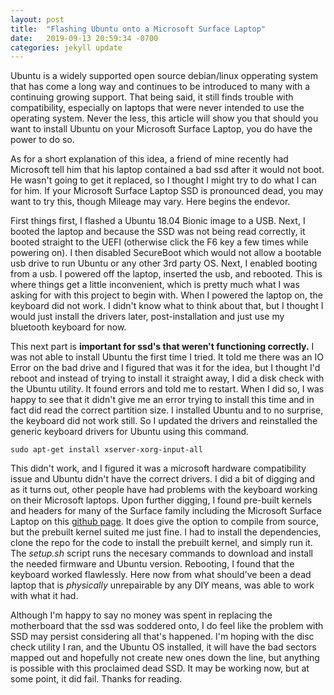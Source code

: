 ```yaml
---
layout: post
title:  "Flashing Ubuntu onto a Microsoft Surface Laptop"
date:   2019-09-13 20:59:34 -0700
categories: jekyll update
---
```

 
Ubuntu is a widely supported open source debian/linux opperating system that has come a long way and continues
to be introduced to many with a continuing growing support.  That being said, it still finds trouble with compatibility,
especially on laptops that were never intended to use the operating system.  Never the less, this article will show you
that should you want to install Ubuntu on your Microsoft Surface Laptop, you do have the power to do so.

As for a short explanation of this idea, a friend of mine recently had Microsoft tell him that his laptop contained a bad
ssd after it would not boot.  He wasn't going to get it replaced, so I thought I might try to do what I can for him.  If your 
Microsoft Surface Laptop SSD is pronounced dead, you may want to try this, though Mileage may vary.  Here begins the endevor.

First things first, I flashed a Ubuntu 18.04 Bionic image to a USB.  Next,  I booted the laptop and because the SSD was not being
read correctly, it booted straight to the UEFI (otherwise click the F6 key a few times while powering on).  I then disabled
SecureBoot which would not allow a bootable usb drive to run Ubuntu or any other 3rd party OS.  Next, I enabled booting from
a usb.  I powered off the laptop, inserted the usb, and rebooted.  This is where things get a little inconvenient, which is
pretty much what I was asking for with this project to begin with.  When I powered the laptop on, the keyboard did not work.
I didn't know what to think about that, but I thought I would just install the drivers later, post-installation and just use my
bluetooth keyboard for now.  

This next part is __important for ssd's that weren't functioning correctly.__  I was not able to install Ubuntu the first time
I tried.  It told me there was an IO Error on the bad drive and I figured that was it for the idea, but I thought I'd reboot and
instead of trying to install it straight away, I did a disk check with the Ubuntu utility.  It found errors and told me to restart.
When I did so, I was happy to see that it didn't give me an error trying to install this time and in fact did read the correct
partition size.  I installed Ubuntu and to no surprise, the keyboard did not work still.  So I updated the drivers and reinstalled
the generic keyboard drivers for Ubuntu using this command.

	sudo apt-get install xserver-xorg-input-all
	
This didn't work, and I figured it was a microsoft hardware compatibility issue and Ubuntu didn't have the correct drivers.
I did a bit of digging and as it turns out, other people have had problems with the keyboard working on their Microsoft
laptops.  Upon further digging, I found pre-built kernels and headers for many of the Surface family including the
Microsoft Surface Laptop on this [github page](https://github.com/jakeday/linux-surface "linux-surface").  It does give the
option to compile from source, but the prebuilt kernel suited me just fine.  I had to install the dependencies, clone the repo for
the code to install the prebuilt kernel, and simply run it.  The _setup.sh_ script runs the necesary commands to download and install the
needed firmware and Ubuntu version.  Rebooting, I found that the keyboard worked flawlessly.  Here now from what should've been a dead laptop 
that is _physically_ unrepairable by any DIY means, was able to work with what it had.  

Although I'm happy to say no money was spent in replacing the motherboard that the ssd was soddered onto, I do feel like the problem with SSD
may persist considering all that's happened.  I'm hoping with the disc check utility I ran, and the Ubuntu OS installed, it will have the bad 
sectors mapped out and hopefully not create new ones down the line, but anything is possible with this proclaimed dead SSD.  It may be working now,
but at some point, it did fail.  Thanks for reading.
